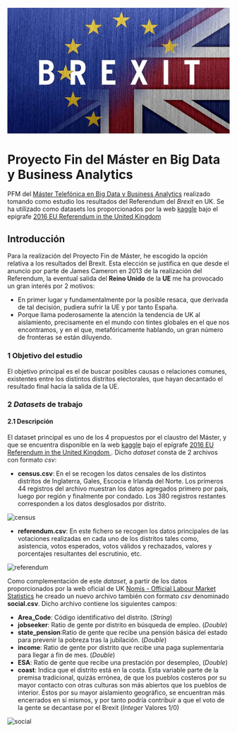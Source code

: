 <link rel="stylesheet" type="text/css" media="all" href="./css/custom.css" />

![Brexit](./images/brexit_small.jpg)
# Proyecto Fin del Máster en Big Data y Business Analytics
PFM del <a>[Máster Telefónica en Big Data y Business Analytics](https://www.campusbigdata.com/master-en-big-data-aplicado-y-business-analytics)</a> realizado tomando como estudio los resultados del Referendum del *Brexit* en UK.
Se ha utilizado como datasets los proporcionados por la web [kaggle](https://www.kaggle.com/) bajo el epígrafe [ 2016 EU Referendum in the United Kingdom](https://www.kaggle.com/electoralcommission/brexit-results)

## Introducción

Para la realización del Proyecto Fin de Máster, he escogido la opción relativa a los resultados del Brexit. Esta elección se justifica en que desde el anuncio por parte de James Cameron en 2013 de la realización del Referendum, la eventual salida del **Reino Unido** de la **UE** me ha provocado un gran interés por 2 motivos:
- En primer lugar y fundamentalmente por la posible resaca, que derivada de tal decisión, pudiera sufrir la UE y por tanto España.
- Porque llama poderosamente la atención la tendencia de UK al aislamiento, precisamente en el mundo con tintes globales en el que nos encontramos, y en el que, metafóricamente hablando, un gran número de fronteras se están diluyendo.


### 1 Objetivo del estudio 

El objetivo principal es el de buscar posibles causas o relaciones comunes, existentes entre los distintos distritos electorales, que hayan decantado el resultado final hacia la salida de la UE.

### 2 <em>Datasets</em> de trabajo

#### 2.1 Descripción

El dataset principal es uno de los 4 propuestos por el claustro del Máster, y que se encuentra disponible en la web [kaggle](https://www.kaggle.com/) bajo el epígrafe [2016 EU Referendum in the United Kingdom ](https://www.kaggle.com/electoralcommission/brexit-results). Dicho *dataset* consta de 2 archivos con formato *csv*:
- **census.csv**: En el se recogen los datos censales de los distintos distritos de Inglaterra, Gales, Escocia e Irlanda del Norte. Los primeros 44 registros del archivo muestran los datos agregados primero por país, luego por región y finalmente por condado. Los 380 registros restantes corresponden a los datos desglosados por distrito. 

![census](https://pburgov.github.io/census.jpg)

- **referendum.csv**: En este fichero se recogen los datos principales de las votaciones realizadas en cada uno de los distritos tales como, asistencia, votos esperados, votos válidos y rechazados,  valores y porcentajes resultantes del escrutinio, etc.

![referendum](![census](https://pburgov.github.io/referendum.jpg))

Como complementación de este *dataset*, a partir de los datos proporcionados por la web oficial de UK [Nomis - Official Labour Market Statistics](https://www.nomisweb.co.uk) he creado un nuevo archivo también con formato *csv* denominado **social.csv**.
Dicho archivo contiene los siguientes campos:
- <strong>Area_Code</strong>: Código identificativo del distrito. (*String*)
- **jobseeker**: Ratio de gente por distrito en búsqueda de empleo. (*Double*)
- **state_pension**:Ratio de gente que recibe una pensión básica del estado para prevenir la pobreza tras la jubilación. (*Double*)
- **income**: Ratio de gente por distrito que recibe una paga suplementaria para llegar a fin de mes. (*Double*)
- **ESA**: Ratio de gente que recibe una prestación por desempleo, (*Double*)
- **coast**: Indica que el distrito está en la costa. Esta variable parte de la premisa tradicional, quizás errónea, de que los pueblos costeros por su mayor contacto con otras culturas son más abiertos que los pueblos de interior. Éstos por su mayor aislamiento geográfico, se encuentran más encerrados en sí mismos, y por tanto podría contribuir a que el voto de la gente se decantase por el Brexit (*Integer* Valores 1/0)

![social](![census](https://pburgov.github.io/social.jpg))

